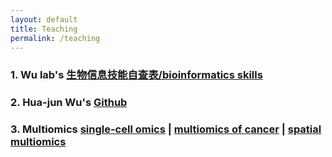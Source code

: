 ```yaml
---
layout: default
title: Teaching
permalink: /teaching
---
```


### 1. Wu lab's [生物信息技能自查表/bioinformatics skills](https://github.com/multiomics-bjmu/multiomics-bjmu.github.io/raw/master/_data/wulab%20bioinformatics%20skills.xlsm)

### 2. Hua-jun Wu's [Github](https://github.com/mthjwu)

### 3. Multiomics [single-cell omics](https://github.com/multiomics-bjmu/new/raw/master/%E5%8D%95%E7%BB%86%E8%83%9E%E7%BB%84%E5%AD%A6.pptx) | [multiomics of cancer](https://github.com/multiomics-bjmu/new/raw/master/%E7%99%8C%E7%97%87%E5%A4%9A%E7%BB%84%E5%AD%A6%E5%BA%94%E7%94%A8.pptx) | [spatial multiomics](https://github.com/multiomics-bjmu/new/raw/master/%E7%A9%BA%E9%97%B4%E7%BB%84%E5%AD%A6.pptx)

